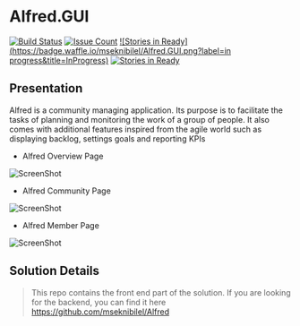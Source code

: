 Alfred.GUI
===============================

[![Build Status](https://travis-ci.org/mseknibilel/Alfred.GUI.svg?branch=master)](https://travis-ci.org/mseknibilel/Alfred.GUI)
[![Issue Count](https://codeclimate.com/github/mseknibilel/Alfred.GUI/badges/issue_count.svg)](https://codeclimate.com/github/mseknibilel/Alfred.GUI)
[![Stories in Ready](https://badge.waffle.io/mseknibilel/Alfred.GUI.png?label=in progress&title=InProgress)](https://waffle.io/mseknibilel/Alfred.GUI)
[![Stories in Ready](https://badge.waffle.io/mseknibilel/Alfred.GUI.png?label=Ready&title=Ready)](https://waffle.io/mseknibilel/Alfred.GUI)

Presentation
-----------------

Alfred is a community managing application. Its purpose is to facilitate the tasks of planning and monitoring the work of a group of people. It also comes with additional features inspired from the agile world such as displaying backlog, settings goals and reporting KPIs

* Alfred Overview Page

![ScreenShot](http://i.imgur.com/ufDEUqj.png)

* Alfred Community Page

![ScreenShot](http://i.imgur.com/XluuU1D.png)

* Alfred Member Page

![ScreenShot](http://i.imgur.com/gJeYIQH.png)

Solution Details
-----------------

> This repo contains the front end part of the solution. If you are looking for the backend, you can find it here https://github.com/mseknibilel/Alfred


